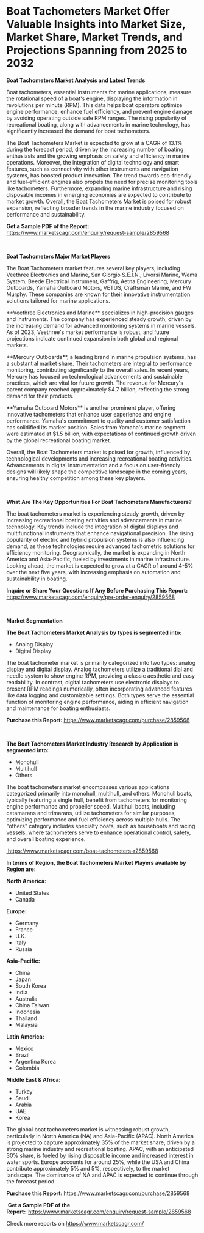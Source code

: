 <p><h1>Boat Tachometers Market Offer Valuable Insights into Market Size, Market Share, Market Trends, and Projections Spanning from 2025 to 2032</h1></p><p><strong>Boat Tachometers Market Analysis and Latest Trends</strong></p>
<p><p>Boat tachometers, essential instruments for marine applications, measure the rotational speed of a boat's engine, displaying the information in revolutions per minute (RPM). This data helps boat operators optimize engine performance, enhance fuel efficiency, and prevent engine damage by avoiding operating outside safe RPM ranges. The rising popularity of recreational boating, along with advancements in marine technology, has significantly increased the demand for boat tachometers.</p><p>The Boat Tachometers Market is expected to grow at a CAGR of 13.1% during the forecast period, driven by the increasing number of boating enthusiasts and the growing emphasis on safety and efficiency in marine operations. Moreover, the integration of digital technology and smart features, such as connectivity with other instruments and navigation systems, has boosted product innovation. The trend towards eco-friendly and fuel-efficient engines also propels the need for precise monitoring tools like tachometers. Furthermore, expanding marine infrastructure and rising disposable incomes in emerging economies are expected to contribute to market growth. Overall, the Boat Tachometers Market is poised for robust expansion, reflecting broader trends in the marine industry focused on performance and sustainability.</p></p>
<p><strong>Get a Sample PDF of the Report:&nbsp;</strong> <a href="https://www.marketscagr.com/enquiry/request-sample/2859568?utm_campaign=2723&utm_medium=2&utm_source=Github&utm_content=ia&utm_term=12032025&utm_id=boat-tachometers">https://www.marketscagr.com/enquiry/request-sample/2859568</a></p>
<p>&nbsp;</p>
<p><strong>Boat Tachometers Major Market Players</strong></p>
<p><p>The Boat Tachometers market features several key players, including Veethree Electronics and Marine, San Giorgio S.E.I.N., Livorsi Marine, Wema System, Beede Electrical Instrument, Gaffrig, Aetna Engineering, Mercury Outboards, Yamaha Outboard Motors, VETUS, Craftsman Marine, and FW Murphy. These companies are known for their innovative instrumentation solutions tailored for marine applications.</p><p>**Veethree Electronics and Marine** specializes in high-precision gauges and instruments. The company has experienced steady growth, driven by the increasing demand for advanced monitoring systems in marine vessels. As of 2023, Veethree's market performance is robust, and future projections indicate continued expansion in both global and regional markets.</p><p>**Mercury Outboards**, a leading brand in marine propulsion systems, has a substantial market share. Their tachometers are integral to performance monitoring, contributing significantly to the overall sales. In recent years, Mercury has focused on technological advancements and sustainable practices, which are vital for future growth. The revenue for Mercury's parent company reached approximately $4.7 billion, reflecting the strong demand for their products.</p><p>**Yamaha Outboard Motors** is another prominent player, offering innovative tachometers that enhance user experience and engine performance. Yamaha's commitment to quality and customer satisfaction has solidified its market position. Sales from Yamaha's marine segment were estimated at $1.5 billion, with expectations of continued growth driven by the global recreational boating market.</p><p>Overall, the Boat Tachometers market is poised for growth, influenced by technological developments and increasing recreational boating activities. Advancements in digital instrumentation and a focus on user-friendly designs will likely shape the competitive landscape in the coming years, ensuring healthy competition among these key players.</p></p>
<p>&nbsp;</p>
<p><strong>What Are The Key Opportunities For Boat Tachometers Manufacturers?</strong></p>
<p><p>The boat tachometers market is experiencing steady growth, driven by increasing recreational boating activities and advancements in marine technology. Key trends include the integration of digital displays and multifunctional instruments that enhance navigational precision. The rising popularity of electric and hybrid propulsion systems is also influencing demand, as these technologies require advanced tachometric solutions for efficiency monitoring. Geographically, the market is expanding in North America and Asia-Pacific, fueled by investments in marine infrastructure. Looking ahead, the market is expected to grow at a CAGR of around 4-5% over the next five years, with increasing emphasis on automation and sustainability in boating.</p></p>
<p><strong>Inquire or Share Your Questions If Any Before Purchasing This Report:</strong> <a href="https://www.marketscagr.com/enquiry/pre-order-enquiry/2859568?utm_campaign=2723&utm_medium=2&utm_source=Github&utm_content=ia&utm_term=12032025&utm_id=boat-tachometers">https://www.marketscagr.com/enquiry/pre-order-enquiry/2859568</a></p>
<p>&nbsp;</p>
<p><strong>Market Segmentation</strong></p>
<p><strong>The Boat Tachometers Market Analysis by types is segmented into:</strong></p>
<p><ul><li>Analog Display</li><li>Digital Display</li></ul></p>
<p><p>The boat tachometer market is primarily categorized into two types: analog display and digital display. Analog tachometers utilize a traditional dial and needle system to show engine RPM, providing a classic aesthetic and easy readability. In contrast, digital tachometers use electronic displays to present RPM readings numerically, often incorporating advanced features like data logging and customizable settings. Both types serve the essential function of monitoring engine performance, aiding in efficient navigation and maintenance for boating enthusiasts.</p></p>
<p><strong>Purchase this Report:&nbsp;</strong><a href="https://www.marketscagr.com/purchase/2859568?utm_campaign=2723&utm_medium=2&utm_source=Github&utm_content=ia&utm_term=12032025&utm_id=boat-tachometers">https://www.marketscagr.com/purchase/2859568</a></p>
<p>&nbsp;</p>
<p><strong>The Boat Tachometers Market Industry Research by Application is segmented into:</strong></p>
<p><ul><li>Monohull</li><li>Multihull</li><li>Others</li></ul></p>
<p><p>The boat tachometers market encompasses various applications categorized primarily into monohull, multihull, and others. Monohull boats, typically featuring a single hull, benefit from tachometers for monitoring engine performance and propeller speed. Multihull boats, including catamarans and trimarans, utilize tachometers for similar purposes, optimizing performance and fuel efficiency across multiple hulls. The "others" category includes specialty boats, such as houseboats and racing vessels, where tachometers serve to enhance operational control, safety, and overall boating experience.</p></p>
<p><a href="https://www.marketscagr.com/boat-tachometers-r2859568?utm_campaign=2723&utm_medium=2&utm_source=Github&utm_content=ia&utm_term=12032025&utm_id=boat-tachometers">&nbsp;https://www.marketscagr.com/boat-tachometers-r2859568</a></p>
<p><strong>In terms of Region, the Boat Tachometers Market Players available by Region are:</strong></p>
<p>
    <p> <strong> North America: </strong>
        <ul>
            <li>United States</li>
            <li>Canada</li>
        </ul>
        </p> 
    <p> <strong> Europe: </strong>
        <ul>
            <li>Germany</li>
            <li>France</li>
            <li>U.K.</li>
            <li>Italy</li>
            <li>Russia</li>
        </ul>
        </p> 
    <p> <strong> Asia-Pacific: </strong>
        <ul>
            <li>China</li>
            <li>Japan</li>
            <li>South Korea</li>
            <li>India</li>
            <li>Australia</li>
            <li>China Taiwan</li>
            <li>Indonesia</li>
            <li>Thailand</li>
            <li>Malaysia</li>
        </ul>
        </p> 
    <p> <strong> Latin America: </strong>
        <ul>
            <li>Mexico</li>
            <li>Brazil</li>
            <li>Argentina Korea</li>
            <li>Colombia</li>
        </ul>
        </p> 
    <p> <strong> Middle East & Africa: </strong>
        <ul>
            <li>Turkey</li>
            <li>Saudi</li>
            <li>Arabia</li>
            <li>UAE</li>
            <li>Korea</li>
        </ul>
    </p>
    </p>
<p><p>The global boat tachometers market is witnessing robust growth, particularly in North America (NA) and Asia-Pacific (APAC). North America is projected to capture approximately 35% of the market share, driven by a strong marine industry and recreational boating. APAC, with an anticipated 30% share, is fueled by rising disposable income and increased interest in water sports. Europe accounts for around 25%, while the USA and China contribute approximately 5% and 5%, respectively, to the market landscape. The dominance of NA and APAC is expected to continue through the forecast period.</p></p>
<p><strong>Purchase this Report: </strong><a href="https://www.marketscagr.com/purchase/2859568?utm_campaign=2723&utm_medium=2&utm_source=Github&utm_content=ia&utm_term=12032025&utm_id=boat-tachometers">https://www.marketscagr.com/purchase/2859568</a></p>
<p>&nbsp;<strong>Get a Sample PDF of the Report:&nbsp;&nbsp;</strong><a href="https://www.marketscagr.com/enquiry/request-sample/2859568?utm_campaign=2723&utm_medium=2&utm_source=Github&utm_content=ia&utm_term=12032025&utm_id=boat-tachometers">https://www.marketscagr.com/enquiry/request-sample/2859568</a></p>
<p><strong></strong></p>
<p>Check more reports on <a href="https://www.marketscagr.com/?utm_campaign=2723&utm_medium=2&utm_source=Github&utm_content=ia&utm_term=12032025&utm_id=boat-tachometers">https://www.marketscagr.com/</a></p>